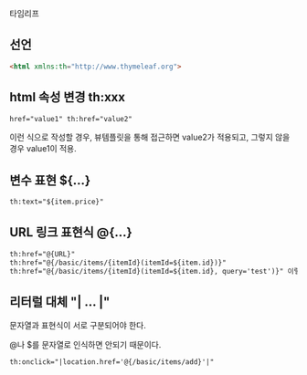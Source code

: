 타임리프

## 선언

```html
<html xmlns:th="http://www.thymeleaf.org">
```



## html 속성 변경 th:xxx

```html
href="value1" th:href="value2"
```

이런 식으로 작성할 경우, 뷰템플릿을 통해 접근하면 value2가 적용되고, 그렇지 않을 경우 value1이 적용.



## 변수 표현 ${...}

```html
th:text="${item.price}"
```



## URL 링크 표현식 @{...}

```html
th:href="@{URL}"
th:href="@{/basic/items/{itemId}(itemId=${item.id})}" 
th:href="@{/basic/items/{itemId}(itemId=${item.id}, query='test')}" 이렇게 쿼리파라미터 사용가능
```



## 리터럴 대체 "| ... |"

문자열과 표현식이 서로 구분되어야 한다.

@나 $를 문자열로 인식하면 안되기 때문이다.

```html
th:onclick="|location.href='@{/basic/items/add}'|"
```



